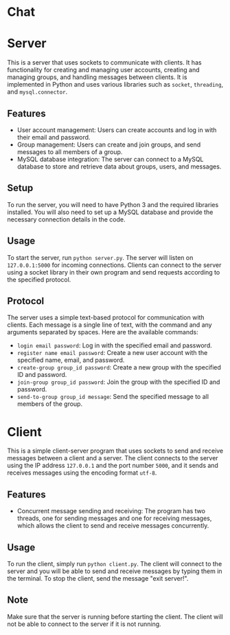 # Chat
 
# Server

This is a server that uses sockets to communicate with clients. It has functionality for creating and managing user accounts, creating and managing groups, and handling messages between clients. It is implemented in Python and uses various libraries such as `socket`, `threading`, and `mysql.connector`.

## Features

- User account management: Users can create accounts and log in with their email and password.
- Group management: Users can create and join groups, and send messages to all members of a group.
- MySQL database integration: The server can connect to a MySQL database to store and retrieve data about groups, users, and messages.

## Setup

To run the server, you will need to have Python 3 and the required libraries installed. You will also need to set up a MySQL database and provide the necessary connection details in the code.

## Usage

To start the server, run `python server.py`. The server will listen on `127.0.0.1:5000` for incoming connections. Clients can connect to the server using a socket library in their own program and send requests according to the specified protocol.

## Protocol

The server uses a simple text-based protocol for communication with clients. Each message is a single line of text, with the command and any arguments separated by spaces. Here are the available commands:

- `login email password`: Log in with the specified email and password.
- `register name email password`: Create a new user account with the specified name, email, and password.
- `create-group group_id password`: Create a new group with the specified ID and password.
- `join-group group_id password`: Join the group with the specified ID and password.
- `send-to-group group_id message`: Send the specified message to all members of the group.


# Client

This is a simple client-server program that uses sockets to send and receive messages between a client and a server. The client connects to the server using the IP address `127.0.0.1` and the port number `5000`, and it sends and receives messages using the encoding format `utf-8`.

## Features

- Concurrent message sending and receiving: The program has two threads, one for sending messages and one for receiving messages, which allows the client to send and receive messages concurrently.

## Usage

To run the client, simply run `python client.py`. The client will connect to the server and you will be able to send and receive messages by typing them in the terminal. To stop the client, send the message "exit server!".

## Note

Make sure that the server is running before starting the client. The client will not be able to connect to the server if it is not running.
